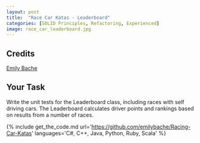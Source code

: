 ```yaml
---
layout: post
title:  "Race Car Katas - Leaderboard"
categories: [SOLID Principles, Refactoring, Experienced]
image: race_car_leaderboard.jpg
---
```


## Credits

[Emily Bache](https://github.com/emilybache)



## Your Task

Write the unit tests for the Leaderboard class, including races with
self driving cars. The Leaderboard calculates driver points and rankings
based on results from a number of races.


{%
    include get_the_code.md 
    url='https://github.com/emilybache/Racing-Car-Katas' 
    languages='C#, C++, Java, Python, Ruby, Scala'
%}
